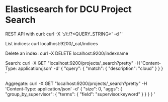 # Elasticsearch for DCU Project Search

REST API with curl:
curl -X<VERB> '<PROTOCOL>://<HOST>:<PORT>/<PATH>?<QUERY_STRING>' -d '<BODY>'

List indices:
curl localhost:9200/_cat/indices

Delete an index:
curl -X DELETE localhost:9200/indexname

Search:
curl -X GET "localhost:9200/projects/_search?pretty" -H 'Content-Type: application/json' -d'
{
  "query": { "match": { "description": "cloud" } }
}
'

Aggregate:
curl -X GET "localhost:9200/projects/_search?pretty" -H 'Content-Type: application/json' -d'
{
  "size": 0,
  "aggs": {
    "group_by_supervisor": {
      "terms": {
        "field": "supervisor.keyword"
      }
    }
  }
}
'
